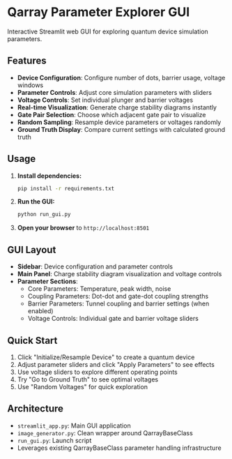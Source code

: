 # Qarray Parameter Explorer GUI

Interactive Streamlit web GUI for exploring quantum device simulation parameters.

## Features

- **Device Configuration**: Configure number of dots, barrier usage, voltage windows
- **Parameter Controls**: Adjust core simulation parameters with sliders
- **Voltage Controls**: Set individual plunger and barrier voltages
- **Real-time Visualization**: Generate charge stability diagrams instantly
- **Gate Pair Selection**: Choose which adjacent gate pair to visualize
- **Random Sampling**: Resample device parameters or voltages randomly
- **Ground Truth Display**: Compare current settings with calculated ground truth

## Usage

1. **Install dependencies:**
   ```bash
   pip install -r requirements.txt
   ```

2. **Run the GUI:**
   ```bash
   python run_gui.py
   ```

3. **Open your browser** to `http://localhost:8501`

## GUI Layout

- **Sidebar**: Device configuration and parameter controls
- **Main Panel**: Charge stability diagram visualization and voltage controls
- **Parameter Sections**:
  - Core Parameters: Temperature, peak width, noise
  - Coupling Parameters: Dot-dot and gate-dot coupling strengths
  - Barrier Parameters: Tunnel coupling and barrier settings (when enabled)
  - Voltage Controls: Individual gate and barrier voltage sliders

## Quick Start

1. Click "Initialize/Resample Device" to create a quantum device
2. Adjust parameter sliders and click "Apply Parameters" to see effects
3. Use voltage sliders to explore different operating points
4. Try "Go to Ground Truth" to see optimal voltages
5. Use "Random Voltages" for quick exploration

## Architecture

- `streamlit_app.py`: Main GUI application
- `image_generator.py`: Clean wrapper around QarrayBaseClass
- `run_gui.py`: Launch script
- Leverages existing QarrayBaseClass parameter handling infrastructure